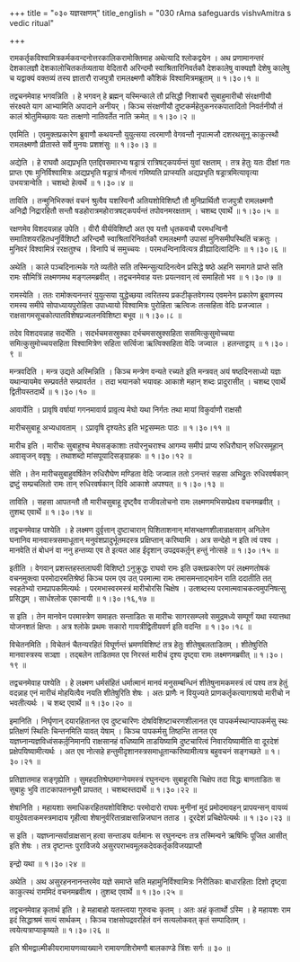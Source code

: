 +++
title = "०३० यज्ञरक्षणम्"
title_english = "030 rAma safeguards vishvAmitra s vedic ritual"

+++


रामकर्तृकविश्वामित्रकर्मकवन्दनोत्तरकालिकरामोक्तिमाह अथेत्यादि
श्लोकद्वयेन । अथ प्रणामानन्तरं देशकालज्ञौ देशकालोचितकर्तव्यताया वेदितारौ
अरिन्दमौ स्वाश्रितारिनिवर्तकौ देशकालेषु वाक्यज्ञौ देशेषु कालेषु च
यद्वाक्यं वक्तव्यं तस्य ज्ञातारौ राजपुत्रौ रामलक्ष्मणौ कौशिकं
विश्वामित्रमब्रूताम्  ॥  १।३०।१  ॥   

  

तद्वचनमेवाह भगवन्निति । हे भगवन् हे ब्रह्मन् यस्मिन्काले तौ प्रसिद्धौ
निशाचरौ सुबाहुमारीचौ संरक्षणीयौ संरक्ष्यते याग आभ्यामिति अपादाने अनीयर्
। किञ्च संरक्षणीयौ दुष्टकर्महेतुकनरकपातादितो निवर्तनीयौ तं कालं
श्रोतुमिच्छावः यतः तत्क्षणो नातिवर्तेत नाति क्रमेत्  ॥  १।३०।२  ॥   

  

एवमिति । एवमुक्तप्रकारेण ब्रुवाणौ कथयन्तौ युयुत्सया त्वरमाणौ वेगवन्तौ
नृपात्मजौ दशरथसूनू काकुत्स्थौ रामलक्ष्मणौ प्रीतास्ते सर्वे मुनयः
प्रशशंसुः  ॥  १।३०।३  ॥   

  

अद्येति । हे राघवौ अद्यप्रभृति एतद्दिवसमारभ्य षड्रात्रं
रात्रिषट्कपर्यन्तं युवां रक्षताम् । तत्र हेतुः यतः दीक्षां गतः प्राप्तः
एषः मुनिर्विश्वामित्रः अद्यप्रभृति षड्रात्रं मौनत्वं गमिष्यति
प्राप्स्यति अद्यप्रभृति षड्रात्रमित्यावृत्या उभयत्रान्वेति । चशब्दो
हेत्वर्थे  ॥  १।३०।४  ॥   

  

ताविति । तन्मुनिभिरुक्तं वचनं श्रुत्वैव यशस्विनौ अतियशोविशिष्टौ तौ
मुनिप्रार्थितौ राजपुत्रौ रामलक्ष्मणौ अनिद्रौ निद्रारहितौ सन्तौ
षडहोरात्रमहोरात्रषट्कपर्यन्तं तपोवनमरक्षताम् । चशब्द एवार्थे  ॥  १।३०।५
 ॥   

  

रक्षणमेव विशदयन्नाह उपेति । वीरौ वीर्यविशिष्टौ अत एव यत्तौ धृतकवचौ
परमधन्विनौ समातिशयरहितधनुर्विशिष्टौ अरिन्दमौ स्वाश्रितारिनिवर्तकौ
रामलक्ष्मणौ उपासां मुनिसमीपस्थितिं चक्रतुः । मुनिवरं विश्वामित्रं
ररक्षतुश्च । विनापि चं समुच्चयः । परमधन्विनावित्यत्र व्रीह्यादित्वादिनिः
 ॥  १।३०।६  ॥   

  

अथेति । काले पञ्चदिनात्मके गते व्यतीते सति तस्मिन्सुत्यादिनत्वेन
प्रसिद्धे षष्ठे अहनि समागते प्राप्ते सति रामः सौमित्रिं लक्ष्मणमथ
मङ्गलमब्रवीत् । तद्वचनमेवाह यत्तः प्रयत्नवान् त्वं समाहितो भव  ॥  १।३०।७
 ॥   

  

रामस्येति । ततः रामोक्त्यनन्तरं युयुत्सया युद्धेच्छया त्वरितस्य
प्रकटीकृतवेगस्य एवमनेन प्रकारेण ब्रुवाणस्य रामस्य समीपे
सोपाध्यायपुरोहिता उपाध्यायो विश्वामित्रः पुरोहिता ऋत्विजः तत्सहिता वेदिः
प्रजज्वाल । राक्षसागमसूचकोत्पातविशेषप्रज्वलनविशिष्टा बभूव  ॥  १।३०।८  ॥   

  

तदेव विशदयन्नाह सदर्भेति । सदर्भचमसस्रुक्का दर्भचमसस्रुक्सहिता
ससमित्कुसुमोच्चया समित्कुसुमोच्चयसहिता विश्वामित्रेण सहिता सर्त्विजा
ऋत्विक्सहिता वेदिः जज्वाल । हलन्ताट्टाप्  ॥  १।३०।९  ॥   

  

मन्त्रवदिति । मन्त्र उद्यते अस्मिन्निति । किञ्च मन्त्रेण वन्यते रच्यते
इति मन्त्रवत् अयं षष्ठदिनसाध्यो यज्ञः यथान्यायमेव सम्प्रवर्तते
सम्प्रावर्तत । तदा भयानको भयावहः आकाशे महान् शब्दः प्रादुरासीत् । चशब्द
एवार्थे द्वितीयस्तदार्थे  ॥  १।३०।१०  ॥   

  

आवार्येति । प्रावृषि वर्षायां गगनमावार्य प्राव़ृत्य मेघो यथा निर्गतः तथा
मायां विकुर्वाणौ राक्षसौ  

मारीचसुबाहू अभ्यधावताम् । ऽप्रावृषि दृश्यतेऽ इति भट्टसम्मतः पाठः  ॥ 
१।३०।११  ॥   

  

मारीच इति । मारीचः सुबाहुश्च मेघसङ्काशाः तयोरनुचराश्च आगम्य समीपं
प्राप्य रुधिरौघान् रुधिरसमूहान् अवासृजन् ववृषुः । तथाशब्दो
मांसपूयादिसङ्ग्राहकः  ॥  १।३०।१२  ॥   

  

सेति । तेन मारीचसुबाहुवर्षितेन रुधिरौघेण मण्डिता वेदिः जज्वाल ततो
ऽनन्तरं सहसा अभिद्रुतः रुधिरवर्षकान् द्रष्टुं सम्प्रचलितो रामः तान्
रुधिरवर्षकान् दिवि आकाशे अपश्यत्  ॥  १।३०।१३  ॥   

  

ताविति । सहसा आपतन्तौ तौ मारीचसुबाहू दृष्ट्वैव राजीवलोचनो रामः
लक्ष्मणमभिसम्प्रेक्ष्य वचनमब्रवीत् । तुशब्द एवार्थे  ॥  १।३०।१४  ॥   

  

तद्वचनमेवाह पश्येति । हे लक्ष्मण दुर्वृत्तान् दुष्टाचारान् पिशिताशनान्
मांसभक्षणशीलान्राक्षसान् अनिलेन घनानिव मानवास्त्रसमाधूतान्
मनुवंशप्रादुर्भूतमदस्त्र प्रक्षिप्तान् करिष्यामि । अत्र सन्देहो न इति
त्वं पश्य । मानवेति तं बोधनं वा ननु हन्तव्या एव ते इत्यत आह ईदृशान्
उपद्रवकर्तृ़न् हन्तुं नोत्सहे  ॥  १।३०।१५  ॥   

  

इतीति । वेगवान् प्रशस्तहस्तलाघवी विशिष्टो ऽनुक्रुद्धः राघवो रामः इति
उक्तप्रकारेण परं लक्ष्मणतोषकं वचनमुक्त्वा परमोदारमतिश्रेष्ठं किञ्च परम
एव उत् परमात्मा रामः तमासमन्ताद्भावेन राति ददातीति तत् स्वहतेभ्यो
रामप्रापकमित्यर्थः । परमभास्वरमस्त्रं मारीचोरसि चिक्षेष । उत्शब्दस्य
परमात्मवाचकत्वमुपनिषत्सु प्रसिद्धम् । सार्धश्लोक एकान्वयी  ॥  १।३०।१६,१७
 ॥   

  

स इति । तेन मानवेन परमास्त्रेण समाहतः सन्ताडितः स मारीचः सागरसम्प्लवे
समुद्रमध्ये सम्पूर्णं यथा स्यात्तथा योजनशतं क्षिप्तः । अत्र श्लोके
प्रथमः सकारो गायत्रीद्वितीयवर्ण इति वदन्ति  ॥  १।३०।१८  ॥   

  

विचेतनमिति । विचेतनं चैतन्यरहितं विघूर्णन्तं भ्रमणविशिष्टं तत्र हेतुः
शीतेषुबलताडितम् । शीतेषुरिति मानवास्त्रस्य सञ्ज्ञा । तद्बलेन ताडितमत एव
निरस्तं मारीचं दृश्य दृष्ट्वा रामः लक्ष्मणमब्रवीत्  ॥  १।३०।१९  ॥   

  

तद्वचनमेवाह पश्येति । हे लक्ष्मण धर्मसंहितं धर्मात्मानं मानवं
मनुसम्बन्धिनं शीतेषुनामकमस्त्रं त्वं पश्य तत्र हेतुं वदन्नाह एनं मारीचं
मोहयित्वैव नयति शीतेषुरिति शेषः । अतः प्राणैः न वियुज्यते
प्राणकर्तृकत्यागाश्रयो मारीचो न भवतीत्यर्थः । च शब्द एवार्थे  ॥  १।३०।२०
 ॥   

  

इमानिति । निर्घृणान् दयारहितानत एव दुष्टचारिणः दोषविशिष्टाचरणशीलानत एव
पापकर्मस्थान्पापकर्मसु स्थः प्रतिक्षणं स्थितिः चिन्तनमिति यावत् येषाम् ।
किञ्च पापकर्मसु तिष्ठन्ति तानत एव यज्ञघ्नान्यज्ञविध्वंसकर्तृ़निमानपि
राक्षसानहं वधिष्यामि ताडयिष्यामि दुष्टचारित्वं निवारयिष्यामीति वा
दूरदेशं प्रक्षेपयिष्यामीत्यर्थः । अत एव नोत्सहे
हन्तुमीदृशानस्त्रसमाधूतान्करिष्यामीत्यत्र बहुवचनं सङ्गच्छते  ॥  १।३०।२१
 ॥   

  

प्रतिज्ञातमाह सङ्गृह्येति । सुमहदतिश्रेष्ठमाग्नेयमस्त्रं रघुनन्दनः
सुबाहूरसि चिक्षेप तदा विद्धः बाणताडितः स सुबाहुः भुवि ताटकापतनभूमौ
प्रापतत् । चशब्दस्तदार्थे  ॥  १।३०।२२  ॥   

  

शेषानिति । महायशाः समाधिकरहितयशोविशिष्टः परमोदारो राघवः मुनीनां मुदं
प्रमोदमावहन् प्रापयन्सन् वायव्यं वायुदेवताकमस्त्रमादाय गृहीत्वा
शेषानुर्वरितान्राक्षसान्निजघान तताड । दूरदेशं प्रचिक्षेपेत्यर्थः  ॥ 
१।३०।२३  ॥   

  

स इति । यज्ञघ्नान्सर्वान्राक्षसान् हत्वा सन्ताड्य वर्तमानः स रघुनन्दनः
तत्र तस्मिन्वने ऋषिभिः पूजित आसीत् इति शेषः । तत्र दृष्टान्तः पुराविजये
असुरपराभवमूलकदेवकर्तृकविजयप्राप्तौ  

इन्द्रो यथा  ॥  १।३०।२४  ॥   

  

अथेति । अथ असुरहननानन्तरमेव यज्ञे समाप्ते सति महामुनिर्विश्वामित्रः
निरीतिकाः बाधारहिताः दिशो दृष्ट्वा काकुत्स्थं राममिदं वचनमब्रवीत्ष ।
तुशब्द एवार्थे  ॥  १।३०।२५  ॥   

  

तद्वचनमेवाह कृतार्थ इति । हे महाबाहो यतस्त्वया गुरुवचः कृतम् । अतः अहं
कृतार्थो ऽस्मि । हे महायशः राम इदं सिद्धाश्रमं सत्यं सार्थकम् । किञ्च
राक्षसोपद्रवरहितं वनं सत्यलोकवत् कृतं सम्पादितम् ।
त्वयेत्यत्राप्याकृष्यते  ॥  १।३०।२६  ॥   

  

इति श्रीमद्वाल्मीकीयरामायणव्याख्याने रामायणशिरोमणौ बालकाण्डे त्रिंशः
सर्गः  ॥  ३०  ॥   

  

  


